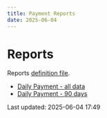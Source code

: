 ```yaml
---
title: Payment Reports
date: 2025-06-04
---
```


# Reports

Reports [definition file](/conf/reports/test.yml).

* [Daily Payment - all data](/pages/reports/test/Daily-Payment.html)
* [Daily Payment - 90 days](/pages/reports/test/Daily-Payment-90-Days.html)

Last updated: 2025-06-04 17:49
